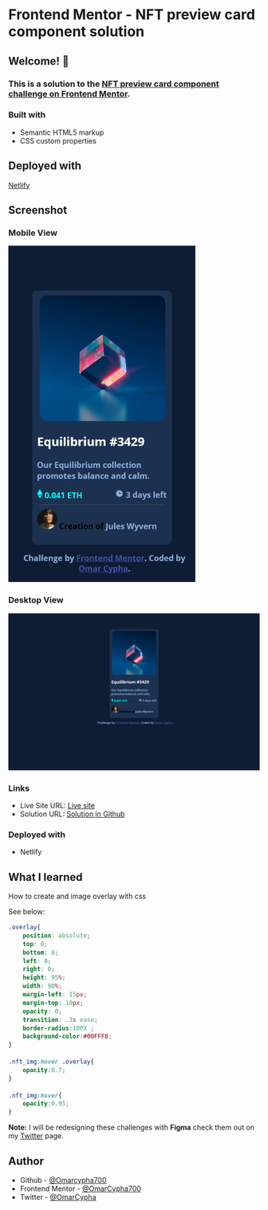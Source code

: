 # Frontend Mentor - NFT preview card component solution

## Welcome! 👋

### This is a solution to the [NFT preview card component challenge on Frontend Mentor](https://www.frontendmentor.io/challenges/nft-preview-card-component-SbdUL_w0U).

### Built with
- Semantic HTML5 markup
- CSS custom properties

## Deployed with 
 [Netlify](https://www.netlify.com/)


## Screenshot

### Mobile View

![Mobile View](./design/Screenshot-Mobile_Preview.png)

### Desktop View
![Desktop View](./design/Screenshot-Desktop_Preview.png)

### Links

- Live Site URL: [Live site](https://nftcypha.netlify.app/)
- Solution URL: [Solution in Github](https://github.com/OmarCypha700/NFT-preview-component)

### Deployed with
- Netlify

## What I learned

How to create and image overlay with css

See below:

```css
.overlay{
    position: absolute;
    top: 0;
    bottom: 0;
    left: 0;
    right: 0;
    height: 95%;
    width: 90%;
    margin-left: 15px;
    margin-top: 10px;
    opacity: 0;
    transition: .3s ease;
    border-radius:10PX ;
    background-color:#00FFF8;
}

.nft_img:hover .overlay{
    opacity:0.7;
}

.nft_img:hover{
    opacity:0.95;
}
```

**Note:** I will be redesigning these challenges with **Figma** check them out on my [Twitter](https://www.twitter.com/OmarCypha) page.

## Author
- Github - [@Omarcypha700](https://github.com/OmarCypha700)
- Frontend Mentor - [@OmarCypha700](https://www.frontendmentor.io/profile/OmarCypha700)
- Twitter - [@OmarCypha](https://www.twitter.com/OmarCypha)